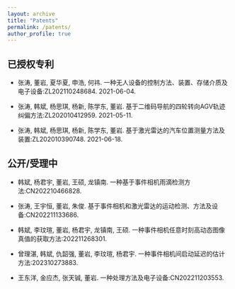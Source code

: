 ```yaml
---
layout: archive
title: "Patents"
permalink: /patents/
author_profile: true
---
```


<!-- Just a simple markdown format. -->

## 已授权专利

- <a name="A1"></a> 张涛, 董岩, 夏华夏, 申浩, 何祎. 一种无人设备的控制方法、装置、存储介质及电子设备:ZL202110248684. 2021-06-04.

- <a name="A2"></a> 张涛, 韩斌, 杨思琪, 杨新, 陈学东, 董岩. 基于二维码导航的四轮转向AGV轨迹纠偏方法:ZL202010412959. 2021-05-11.

- <a name="A3"></a> 张涛, 韩斌, 杨思琪, 杨新, 陈学东, 董岩. 基于激光雷达的汽车位置测量方法及装置:ZL202010390748. 2021-06-18.

## 公开/受理中

- <a name="B1"></a> 韩斌, 杨君宇, 董岩, 王硕, 龙镇南. 一种基于事件相机雨滴检测方法:CN202210466828. 

- <a name="B2"></a> 张涛, 王宇恒, 董岩, 朱俊. 基于事件相机和激光雷达的运动检测、方法及设备:CN202211133686. 

- <a name="B3"></a> 韩斌, 李玟瑄, 董岩, 杨君宇, 龙镇南, 王硕. 一种事件相机任意时刻高动态图像真值的获取方法:202211268301. 

- <a name="B4"></a> 曾理湛, 韩斌, 仇韶强, 董岩, 李玟瑄, 杨君宇. 一种事件相机间启动延迟的估计方法:202310273883. 

- <a name="B5"></a> 王东洋, 金应杰, 张天铖, 董岩. 一种处理方法及电子设备:CN202211203553. 


